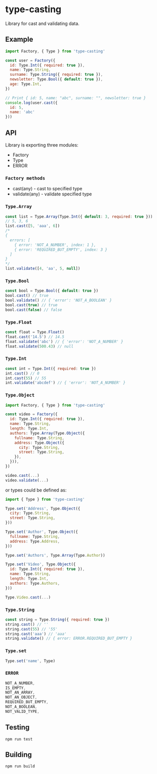 # type-casting

Library for cast and validating data.

## Example

```js
import Factory, { Type } from 'type-casting'

const user = Factory({
  id: Type.Int({ required: true }),
  name: Type.String,
  surname: Type.String({ required: true }),
  newsletter: Type.Bool({ default: true }),
  age: Type.Int,
})

// Print { id: 5, name: "abc", surname: "", newsletter: true }
console.log(user.cast({
  id: 5,
  name: 'abc'
}))
```

## API
Library is exporting three modules:
- Factory
- Type
- ERROR

### `Factory methods`
- cast(any) - cast to specified type
- validate(any) - validate specified type

### `Type.Array`
```js
const list = Type.Array(Type.Int({ default: 3, required: true }))
// 5, 3, 6
list.cast([5, 'aaa', 6])
/*
{ 
  errors: [
    { error: 'NOT_A_NUMBER', index: 1 },
    { error: 'REQUIRED_BUT_EMPTY', index: 3 }
  ]
}
*/
list.validate([4, 'aa', 5, null])
```

### `Type.Bool`
```js
const bool = Type.Bool({ default: true })
bool.cast() // true
bool.validate() // { 'error': 'NOT_A_BOOLEAN' }
bool.cast(true) // true
bool.cast(false) // false
```

### `Type.Float`
```js
const float = Type.Float()
float.cast('14.5') // 14.5
float.validate('abc') // { 'error': 'NOT_A_NUMBER' }
float.validate(500.43) // null
```

### `Type.Int`
```js
const int = Type.Int({ required: true })
int.cast() // 0
int.cast(55) // 55
int.validate('abcdef') // { 'error': 'NOT_A_NUMBER' }
```

### `Type.Object`
```js
import Factory, { Type } from 'type-casting'

const video = Factory({
  id: Type.Int({ required: true }),
  name: Type.String,
  length: Type.Int,
  authors: Type.Array(Type.Object({
    fullname: Type.String,
    address: Type.Object({
      city: Type.String,
      street: Type.String,
    }),
  })),
})

video.cast(...)
video.validate(...)
```

or types could be defined as:

```js
import { Type } from 'type-casting'

Type.set('Address', Type.Object({
  city: Type.String,
  street: Type.String,
}))

Type.set('Author', Type.Object({
  fullname: Type.String,
  address: Type.Address,
}))

Type.set('Authors', Type.Array(Type.Author))

Type.set('Video', Type.Object({
  id: Type.Int({ required: true }),
  name: Type.String,
  length: Type.Int,
  authors: Type.Authors,
}))

Type.Video.cast(...)
```

### `Type.String`
```js
const string = Type.String({ required: true })
string.cast() // ''
string.cast(55) // '55'
string.cast('aaa') // 'aaa'
string.validate() // { error: ERROR.REQUIRED_BUT_EMPTY }
```

### `Type.set`
```js
Type.set('name', Type)
```

### `ERROR`
```js
NOT_A_NUMBER,
IS_EMPTY,
NOT_AN_ARRAY,
NOT_AN_OBJECT,
REQUIRED_BUT_EMPTY,
NOT_A_BOOLEAN,
NOT_VALID_TYPE,
```

## Testing
```
npm run test
```

## Building
```
npm run build
```